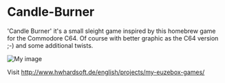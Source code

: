 # Candle-Burner

'Candle Burner' it's a small sleight game inspired by this homebrew game for the Commodore C64.
Of course with better graphic as the C64 version ;-) and some additional twists. 

![My image](http://uzebox.org/wiki/images/thumb/0/05/Candle_burner.png/480px-Candle_burner.png)

Visit http://www.hwhardsoft.de/english/projects/my-euzebox-games/
